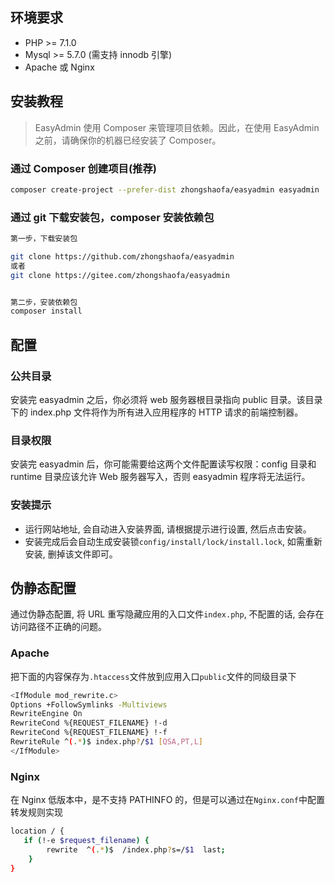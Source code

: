 ## 环境要求

- PHP >= 7.1.0
- Mysql >= 5.7.0 (需支持 innodb 引擎)
- Apache 或 Nginx

## 安装教程

> EasyAdmin 使用 Composer 来管理项目依赖。因此，在使用 EasyAdmin 之前，请确保你的机器已经安装了 Composer。

### 通过 Composer 创建项目(推荐)

```bash
composer create-project --prefer-dist zhongshaofa/easyadmin easyadmin
```

### 通过 git 下载安装包，composer 安装依赖包

```bash
第一步，下载安装包

git clone https://github.com/zhongshaofa/easyadmin
或者
git clone https://gitee.com/zhongshaofa/easyadmin


第二步，安装依赖包
composer install
```

## 配置

### 公共目录

安装完 easyadmin 之后，你必须将 web 服务器根目录指向 public 目录。该目录下的 index.php 文件将作为所有进入应用程序的 HTTP 请求的前端控制器。

### 目录权限

安装完 easyadmin 后，你可能需要给这两个文件配置读写权限：config 目录和 runtime 目录应该允许 Web 服务器写入，否则 easyadmin 程序将无法运行。

### 安装提示

- 运行网站地址, 会自动进入安装界面, 请根据提示进行设置, 然后点击安装。
- 安装完成后会自动生成安装锁`config/install/lock/install.lock`, 如需重新安装, 删掉该文件即可。

## 伪静态配置

通过伪静态配置, 将 URL 重写隐藏应用的入口文件`index.php`, 不配置的话, 会存在访问路径不正确的问题。

### Apache

把下面的内容保存为`.htaccess`文件放到应用入口`public`文件的同级目录下

```bash
<IfModule mod_rewrite.c>
Options +FollowSymlinks -Multiviews
RewriteEngine On
RewriteCond %{REQUEST_FILENAME} !-d
RewriteCond %{REQUEST_FILENAME} !-f
RewriteRule ^(.*)$ index.php?/$1 [QSA,PT,L]
</IfModule>
```

### Nginx

在 Nginx 低版本中，是不支持 PATHINFO 的，但是可以通过在`Nginx.conf`中配置转发规则实现

```bash
location / {
   if (!-e $request_filename) {
   		rewrite  ^(.*)$  /index.php?s=/$1  last;
    }
}
```

